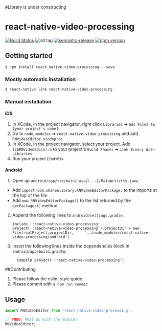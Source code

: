 #Library is under constructing

# react-native-video-processing

[![Build Status](https://travis-ci.org/shahen94/react-native-video-processing.svg?branch=master)](https://travis-ci.org/shahen94/react-native-video-processing)  ![alt tag](https://circleci.com/gh/shahen94/react-native-video-processing.png?circle-token=d9c26beb94f91b5b44e8b064dc69b72bf4b2c276) [![semantic-release](https://img.shields.io/badge/%20%20%F0%9F%93%A6%F0%9F%9A%80-semantic--release-e10079.svg?style=plastic)](https://github.com/semantic-release/semantic-release) [![npm version](https://badge.fury.io/js/react-native-video-processing.svg)](https://badge.fury.io/js/react-native-video-processing)


## Getting started

`$ npm install react-native-video-processing --save`

### Mostly automatic installation

`$ react-native link react-native-video-processing`

### Manual installation


#### iOS

1. In XCode, in the project navigator, right click `Libraries` ➜ `Add Files to [your project's name]`
2. Go to `node_modules` ➜ `react-native-video-processing` and add `RNVideoEditor.xcodeproj`
3. In XCode, in the project navigator, select your project. Add `libRNVideoEditor.a` to your project's `Build Phases` ➜ `Link Binary With Libraries`
4. Run your project (`Cmd+R`)<

#### Android

1. Open up `android/app/src/main/java/[...]/MainActivity.java`
  - Add `import com.shahenlibrary.RNVideoEditorPackage;` to the imports at the top of the file
  - Add `new RNVideoEditorPackage()` to the list returned by the `getPackages()` method
2. Append the following lines to `android/settings.gradle`:
  	```
  	include ':react-native-video-processing'
  	project(':react-native-video-processing').projectDir = new File(rootProject.projectDir, 	'../node_modules/react-native-video-processing/android')
  	```
3. Insert the following lines inside the dependencies block in `android/app/build.gradle`:
  	```
      compile project(':react-native-video-processing')
  	```

##Contributing

1. Please follow the eslint style guide.
2. Please commit with `$ npm run commit`

## Usage
```javascript
import RNVideoEditor from 'react-native-video-processing';

// TODO: What do with the module?
RNVideoEditor;
```

